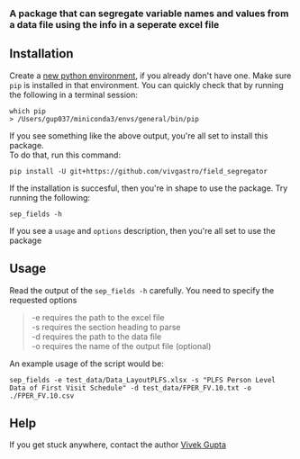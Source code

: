 ### A package that can segregate variable names and values from a data file using the info in a seperate excel file

## Installation

Create a [new python environment](https://conda.io/projects/conda/en/latest/user-guide/getting-started.html), if you already don't have one. Make sure `pip` is installed in that environment. You can quickly check that by running the following in a terminal session:

    which pip
    > /Users/gup037/miniconda3/envs/general/bin/pip

If you see something like the above output, you're all set to install this package.<br>
To do that, run this command:

    pip install -U git+https://github.com/vivgastro/field_segregator

If the installation is succesful, then you're in shape to use the package.
Try running the following:

    sep_fields -h

If you see a `usage` and `options` description, then you're all set to use the package

## Usage

Read the output of the `sep_fields -h` carefully. You need to specify the requested options

> -e requires the path to the excel file  
> -s requires the section heading to parse  
> -d requires the path to the data file  
> -o requires the name of the output file (optional)  

An example usage of the script would be:

    sep_fields -e test_data/Data_LayoutPLFS.xlsx -s "PLFS Person Level Data of First Visit Schedule" -d test_data/FPER_FV.10.txt -o ./FPER_FV.10.csv

## Help

If you get stuck anywhere, contact the author [Vivek Gupta](mailto:vivg269@gmail.com)
